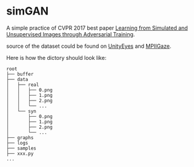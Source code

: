 # simGAN
A simple practice of CVPR 2017 best paper [Learning from Simulated and Unsupervised Images through Adversarial Training](https://arxiv.org/abs/1612.07828).

source of the dataset could be found on [UnityEyes](http://www.cl.cam.ac.uk/research/rainbow/projects/unityeyes/) and [MPIIGaze](http://datasets.d2.mpi-inf.mpg.de/MPIIGaze/MPIIGaze.tar.gz).

Here is how the dictory should look like:

    root
    ├── buffer
    ├── data
    │   ├── real
    │   │   ├── 0.png
    │   │   ├── 1.png
    │   │   ├── 2.png
    │   │   └── ...
    │   └── syn
    │       ├── 0.png
    │       ├── 1.png
    │       ├── 2.png
    │       └── ...
    ├── graphs
    ├── logs
    ├── samples
    ├── xxx.py
    ...
